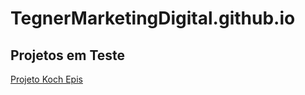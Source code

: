 # TegnerMarketingDigital.github.io

## Projetos em Teste

<a href="https://tegnermarketingdigital.github.io/index.html">Projeto Koch Epis</a>
